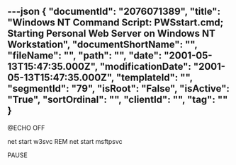 ---json
{
  "documentId": "2076071389",
  "title": "Windows NT Command Script: PWSstart.cmd; Starting Personal Web Server on Windows NT Workstation",
  "documentShortName": "",
  "fileName": "",
  "path": "",
  "date": "2001-05-13T15:47:35.000Z",
  "modificationDate": "2001-05-13T15:47:35.000Z",
  "templateId": "",
  "segmentId": "79",
  "isRoot": "False",
  "isActive": "True",
  "sortOrdinal": "",
  "clientId": "",
  "tag": ""
}
---

@ECHO OFF

net start w3svc
REM net start msftpsvc

PAUSE

